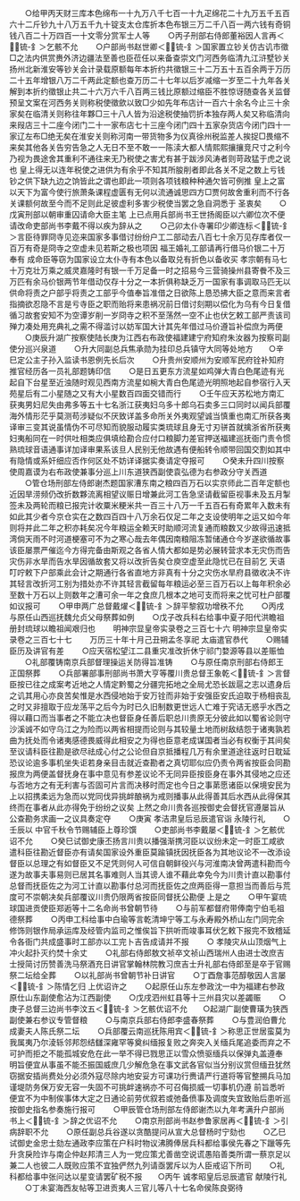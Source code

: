 <!-- { "loadSidebar": true } -->
　　○给甲丙天财三库本色绵布一十九万八千七百一十九疋绵花二十九万五千五百六十二斤钞九十八万五千九十锭支太仓库折本色布银三万二千八百一两六钱有奇铜钱八百二十万四百一十文零分赏军士人等
　　○丙子刑部右侍郎董裕因人言再＜锍-釒＞乞骸不允
　　○户部尚书赵世卿＜锍-釒＞国家置立钞关仿古讥市徵□之法内供赏赉外济边疆法至善也臣莅任以来备查崇文门河西务临清九江浒墅钞关扬州北新淮安等钞关会计录载原额每年本折约共徵银三十二万五十五百余两于万历二十五年增银八万二千两此定额也查万历二十七年以后岁减缩一岁至二十九年各关解到本折约徵银止共二十六万六千八百两三钱比原额过缩臣不胜惊讶随查各关监督预呈文案在河西务关则称税使徵歛以致□少如先年布店计一百六十余名今止三十余家矣在临清关则称往年夥□三十八人皆为沿途税使抽罚折本独存两人矣又称临清向来叚店三十二座今闭门二十一家布店七十三座今闭门四十五家杂货店今闭门四十一家辽左布□绝无矣在淮安关则称河南一带货物多为仪真徐州税监差人挨捉□畏缩不来矣其他各关告穷告急之人无日不至不敢一一陈渎大都人情熙熙攘攘竞尺寸之利今乃视为畏途舍其重利不通往来无乃税使之害尤有甚于跋涉风涛者则苛政猛于虎之说也  皇上得无以连年税使之进供为有余乎不知其所朘削者即此各关不足之数上亏钱钞之供下缺九边之饷皆此之谓也即此一项则各项钱粮种种通欠皆可例推  皇上之富以天下为富今使行旅萧条课程虚匮有无何以流通诚思四方□贾何故舍重利而不行各关课额何故至今而不足则此足彼虚利多害少税使当罢之急自洞悉于  圣衷矣
　　○戊寅刑部以朝审重囚请命大臣主笔  上已点用兵部尚书王世扬阁臣以六卿位次不便请改命吏部尚书李戴不得以疾为辞从之
　　○己卯太仆寺署印少卿连标＜锍-釒＞言臣待罪冏寺见迩来国家多事借讨纷纷户工二部动去八百七十余万见存库者仅一百万有奇是冏寺之空虚未见若斯之极也项因  福王婚礼工部请再行借马价银二十万奉有  成命臣等窃为国家设立太仆寺有本色以备取兑有折色以备收买  孝宗朝有马七十万克壮万乘之威灵嘉隆时有银一千万足备一时之招易今三营骑操州县寄餋不及三万匹有余马价银两节年借动仅存十分之一本折俱称缺乏万一国家有事调取马匹无以供命将责之户部乎将责之工部乎今值奉旨准借之日欲陈上恳恐拂大臣之意而来言者指摘欲忍隐不言是亏寺臣之职而贻将来患祸况前日借讨刻期以偿化为乌有今日复借循习故套安知不为空谭岁削一岁冏寺之积不至荡然一空不止也伏乞敕工部严责该司殚力凑处用充典礼之需不得滥讨以妨军国大计其先年借过马价遵旨补偿庶为两便
　　○庚辰升湖广按察使陆长庚为江西右布政使福建建宁府知府朱汝器为按察司副使分巡兴泉道
　　○升大同副总兵焦承勋为挂印总兵镇守大同等处地方　　○辛巳定公主子孙入监读书恩例先长后次
　　○升贵州安顺州为安顺军民府铨补知府推官经历各一员礼部题铸印信
　　○是日五更东方流星如鸡弹大青白色尾迹有光起自下台星至近浊随时观见西南方流星如椀大青白色尾迹光明照地起自参宿行入天苑星后有二小星随之又有大小星数百四面交错而行
　　○壬午应天苏松地方南汇获夷男妇尼失由弗多等五十七名浙江获夷妇乌多十郎乌石卖多三口同时以闻兵部覆海外情形茫乎莫测苟涉疑似不厌致详盖多命所关外夷观望诚当慎重也南汇所获各夷译审三变其说虽情伪不可尽知而貌服动履实类琉球且身无寸刃骈首就擒浙省所获夷妇夷船同在一时供吐相类应俱填给勘合应付口粮脚力差官押送福建巡抚衙门责令惯熟琉球音语通事详加译审果系该旦人民别无他故遇有便船转令顺带回国交割如其中有隐情或系奸细应否作何区处不妨详译据实奏请定夺报可
　　○癸未升四川按察使周嘉谟为右布政使兼事分巡上川东道狭西副使袁弘德为右参政分守关西道
　　○管仓场刑部左侍郎谢杰题国家漕东南之粮四百万石以实京师此二百年定额也近因旱涝频仍改折数夥流离相望议赈日增兼此河工告急坚请截留臣视事未及五月掣签未及两轮而粮已报完计收粟米粳米共一百三十八万一千五百石有奇累年入数未有如此其少者今京仓实在之数四百四十八万余石仅足二年之支设使明年之运又如今年则将并此二年之积亦耗矣况今年粮运全赖天时助顺河流复通而粮数又少故得迅速抵湾倘天雨不时河道梗塞可不为之寒心哉去年偶因南粮阻冻暂储通仓今岁遂欲循故事该臣屡票严催迄今方得完备由斯观之各省人情大都如是势必展转营求本无灾伤而告灾伤非水旱而告水旱因循故套又将以改折告矣仓庾空虚至此隐忧已在目前乞  天语叮咛敕下户部乘此会计之期通行各省直地方非真有十分之灾伤水旱府县徵收决不许其轻言改折河工别为措处亦不许其轻言截留每年粮运必至三百万石以上每年积余必至数十万石以上则数年之漕可余一年之食庶几根本之地可支而将来之忧可杜户部覆如议报可
　　○甲申两广总督戴燿＜锍-釒＞辞平黎叙功增秩不允
　　○丙戌与原任山西巡抚魏允贞父母祭葬如例
　　○戊子改兵科右给事中夏子阳代洪瞻祖册封琉球以瞻祖闻艰归也
　　明神宗显皇帝实录卷之三百七十六
明神宗显皇帝实录卷之三百七十七
　　万历三十年十月己丑朔孟冬享祀  太庙遣官恭代
　　○赐辅臣历及讲官有差
　　○应天宿松望江二县重灾准改折休宁祁门婺源等县以差赈恤
　　○礼部覆铸南京兵部督理操运关防得旨准铸
　　○与原任南京刑部右侍郎王正国祭葬
　　○兵部署部事刑部尚书萧大亨等覆川贵总督王象乾＜锍-釒＞言督臣按已往之成案考近地之人情定黔蜀之分疆完拓地之全局尤恐长跋扈之志以遗身后之讥其用心亦良苦矣惟是水西侵地始于安万铨而非始于安强臣安氏迫取于杨相丧乱之时又非擅取于应龙荡平之后今为时已久旧制数更世远人亡难于究诘无惑乎水西之得以藉口而当事者之不能立决也督臣身任善后职总川贵原无分彼此如以蜀省论则守沙溪诚不如守乌江之为险而以两省相提而论则与其较量土地而树敌结怨于诸夷孰若曲为抚处而令诸夷感德畏威得此相安之为得也臣意老成谋国者当必有权衡于其间矣至议请科臣往勘是欲尽祛成心付之公论但自京抵播程几万有余里道途往返时日耽延恐议论逾多事机坐失讵若身亲目击就近查勘者之真切耶似应仍责令两省按臣会同勘报庶为两便盖督抚身在事中意见有参差议论不无同异臣按臣身在事外其侵地之应还与否地方之有无利害与否固可片言而决移时而定也今日之事苐愿诸臣以保境安民为上以招携柔远为急而以党同伐异挑衅酿祸为戒则播事从此得善其后水西从此得保其终而在事者从此亦得免于纷纷之议矣  上然之命川贵各巡按御史会督抚官遵屡旨从公查勘务求画一之议具奏定夺
　　○庚寅  孝洁肃皇后忌辰遣官诣  永陵行礼
　　○壬辰以  中官千秋令节赐辅臣上尊珍馔
　　○吏部尚书李戴屡＜锍-釒＞乞骸优诏不允
　　○癸巳试御史康丕扬言川贵以播强渐携河臣以议纷未定一时臣工咸欲遣科臣往勘近督臣亦有请矣国家设外重臣莫踰镇抚因抚臣各为其地议论不一改添设督臣以总理之有如督臣又不足凭则何人可信自朝鲜役兴与河淮南决曾两遣科勘而今遂为故事夫事易则已居其名事难则人当其谤人谁不藉此幸免今为川贵计直以勘事付总督而抚臣佐之为河工计直以勘事付总河而抚臣佐之庶两臣得一意担当而善后与荒度可不崇朝决矣兵部覆议川贵仍限两省按臣同督抚公勘便  上是之
　　○甲午宴琉球国进贡使臣郑逅等十二名命尚书曾朝节待
　　○与前军都督府带俸南宁伯毛祖德祭葬
　　○丙申工科给事中白瑜等言乾清坤宁等工与永寿殿外桥山左门同完余修饰则银作局承运库及经管内监司之惟俟旨下拱听而竣事耳伏乞敕下报完不致稽延令各衙门共成盛事时工部亦以工完卜吉告成请并不报
　　○  孝陵灾从山顶烟气上冲火起扑灭约焚十余丈
　　○礼部右侍郎敖文祯卒文祯山西瑞州人由进士改庶吉士授简讨历赞善洗马祭酒充日讲官掌翰林院教习庶吉士升礼部右侍郎至是卒于官赐祭二坛给全葬
　　○以礼部尚书曾朝节补日讲官
　　○丁酉詹事范醇敬因人言屡＜锍-釒＞陈情乞归  上优诏许之
　　○起原任山东左参政沈一中为福建右参政原仕山东副使愈沾为江西副使
　　○戊戌泗州虹县等十三州县灾以差蠲赈
　　○庚子总督三边尚书李汶五＜锍-釒＞乞骸优诏不允　　○起湖广副使曹璜为狭西副使兼右参议专管督粮
　　○与南京兵部右侍郎李盛春祭葬
　　○与豊润伯曹允成妻夫人陈氏祭二坛
　　○兵部覆云南巡抚陈用宾＜锍-釒＞称思正世居蛮莫为我属夷乃尔淩轹邻邦怨结讎深雍罕等奠纠缅报复败之奔突入关缅兵尾追委而弃之不可护而拒之不能孤城安危在此一举不得已戮思正以雪众愤驱缅兵以保弹丸盖遵奉  明旨便宜从事虽不能丕振国威庶几少解危急在事文武各官似当分别议赏但缅丑犹然窃据安插尚费处分必须外寇尽除内地安妥方可课功行赉请严行道将等官整搠兵马加谨堤防务保万安无容一失固不可挑衅速祸亦不可召侮损威一切事机仍遵  前旨悉听便宜不为中制俟事体大定之日通论前劳优叙若或弛备偾事及调度失宜致贻后患听巡按御史指名参奏施行报可
　　○甲辰管仓场刑部左侍郎谢杰以九年考满升户部尚书上＜锍-釒＞辞之优诏不允
　　○南京刑部尚书赵参鲁家居再＜锍-釒＞引病辞职不允
　　○原任副总兵谷遂以贪酷提问从宣大总督杨时宁劾也
　　○乙巳试御史金忠士劾左通政李应策在户科时物议沸腾俸居兵科都给事侯先春之下躐等先升贪戾险诈与南企仲赵邦清三人为一党应策尤善凿空说谎愚陷善类所谓一蔡京足以兼二人也彼二人既败应策不宜独俨然九列请亟罢斥以为人臣戒诏下所司
　　○礼科都给事中张问达以星变请罢矿税不报　　○丙午  诚孝昭皇后忌辰遣官  献陵行礼
　　○丁未宴海西友帖等卫进贡夷人三官儿等八十七名命侯陈良弼待
